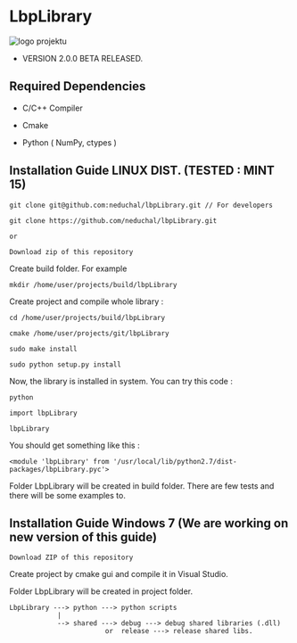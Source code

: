 LbpLibrary
==========

![logo projektu](http://neduchal.cz/images/lbp200_logo.png)


* VERSION 2.0.0 BETA RELEASED. 

Required Dependencies
---------------------
* C/C++ Compiler 

* Cmake

* Python ( NumPy, ctypes )

Installation Guide LINUX DIST. (TESTED : MINT 15)
-------------------------------

	git clone git@github.com:neduchal/lbpLibrary.git // For developers
	
	git clone https://github.com/neduchal/lbpLibrary.git
	
	or
	
	Download zip of this repository

Create build folder. For example 

	mkdir /home/user/projects/build/lbpLibrary
	
Create project and compile whole library :
	
	cd /home/user/projects/build/lbpLibrary
	
	cmake /home/user/projects/git/lbpLibrary
	
	sudo make install
	
	sudo python setup.py install
	
Now, the library is installed in system. You can try this code :

	python
	
	import lbpLibrary 
	
	lbpLibrary
	
You should get something like this :

	<module 'lbpLibrary' from '/usr/local/lib/python2.7/dist-packages/lbpLibrary.pyc'>

	
Folder LbpLibrary will be created in build folder. There are few tests and there will be some examples to.

Installation Guide Windows 7 (We are working on new version of this guide)
--------------------------------------------------------------------------
	Download ZIP of this repository
	
Create project by cmake gui and compile it in Visual Studio.

Folder LbpLibrary will be created in project folder. 

	LbpLibrary ---> python ---> python scripts
	            |
	            --> shared ---> debug ---> debug shared libraries (.dll) 
	            	        or  release ---> release shared libs.



